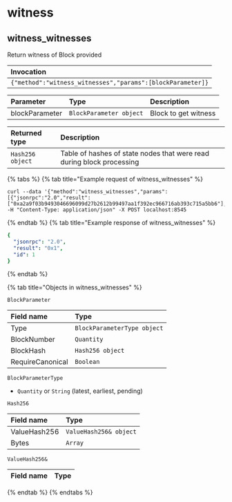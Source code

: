 # witness

## witness_witnesses

Return witness of Block provided 

| Invocation |
| :--- |
| `{"method":"witness_witnesses","params":[blockParameter]}` |

| Parameter | Type | Description |
| :--- | :--- | :--- |
| blockParameter | `BlockParameter object` | Block to get witness |

| Returned type | Description |
| :--- | :--- |
| `Hash256 object` | Table of hashes of state nodes that were read during block processing |

{% tabs %}
{% tab title="Example request of witness_witnesses" %}
```
curl --data '{"method":"witness_witnesses","params":[{"jsonrpc":"2.0","result":["0xa2a9f03b9493046696099d27b2612b99497aa1f392ec966716ab393c715a5bb6"],"id":67}],"id":1,"jsonrpc":"2.0"}' -H "Content-Type: application/json" -X POST localhost:8545
```
{% endtab %}
{% tab title="Example response of witness_witnesses" %}
```yaml
{
  "jsonrpc": "2.0",
  "result": "0x1",
  "id": 1
}
```
{% endtab %}

{% tab title="Objects in witness_witnesses" %}

`BlockParameter`

| Field name | Type |
| :--- | :--- |
| Type | `BlockParameterType object` |
| BlockNumber | `Quantity` |
| BlockHash | `Hash256 object` |
| RequireCanonical | `Boolean` |

`BlockParameterType`

- `Quantity` or `String` (latest, earliest, pending)


`Hash256`

| Field name | Type |
| :--- | :--- |
| ValueHash256 | `ValueHash256& object` |
| Bytes | `Array` |

`ValueHash256&`

| Field name | Type |
| :--- | :--- |
{% endtab %}
{% endtabs %}

